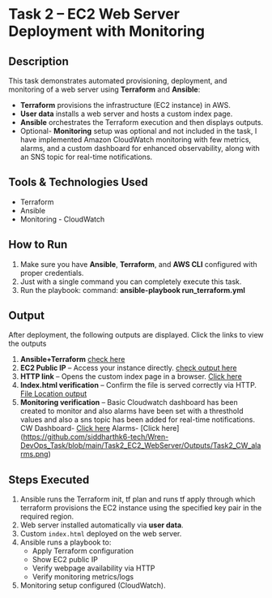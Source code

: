 # Task 2 – EC2 Web Server Deployment with Monitoring

## Description
This task demonstrates automated provisioning, deployment, and monitoring of a web server using **Terraform** and **Ansible**:

- **Terraform** provisions the infrastructure (EC2 instance) in AWS.
- **User data** installs a web server and hosts a custom index page.
- **Ansible** orchestrates the Terraform execution and then displays outputs.
- Optional- **Monitoring** setup was optional and not included in the task,  I have implemented Amazon CloudWatch monitoring with few  metrics, alarms, and a custom dashboard for enhanced observability, along with an SNS topic for real-time notifications.


## Tools & Technologies Used
- Terraform
- Ansible
- Monitoring - CloudWatch

## How to Run

1. Make sure you have **Ansible**, **Terraform**, and **AWS CLI** configured with proper credentials.
2. Just with a single command you can completely execute this task.
3. Run the playbook:
   command: **ansible-playbook run_terraform.yml**

## Output
After deployment, the following outputs are displayed. Click the links to view the outputs

1. **Ansible+Terraform** [check here](https://github.com/siddharthk6-tech/Wren-DevOps_Task/blob/main/Task2_EC2_WebServer/Outputs/Task2_output-Playbook_ran_tf.png)
2. **EC2 Public IP** – Access your instance directly. [check output here](https://github.com/siddharthk6-tech/Wren-DevOps_Task/blob/main/Task2_EC2_WebServer/Outputs/Task2_output-Playbook_ran_tf.png)
3. **HTTP link** – Opens the custom index page in a browser. [Click here](https://github.com/siddharthk6-tech/Wren-DevOps_Task/blob/main/Task2_EC2_WebServer/Outputs/Task2_hosted-web-page.png)
4. **Index.html verification** – Confirm the file is served correctly via HTTP. [File Location output](https://github.com/siddharthk6-tech/Wren-DevOps_Task/blob/main/Task2_EC2_WebServer/Outputs/Task2_index-file.png) 
5. **Monitoring verification** –  Basic Cloudwatch dashboard has been created to monitor and also alarms have been set with a thresthold values and also a sns topic has been added for real-time notifications. 
CW Dashboard- [Click here](https://github.com/siddharthk6-tech/Wren-DevOps_Task/blob/main/Task2_EC2_WebServer/Outputs/Task2_CW-Monitoring.png)
Alarms- [Click here] (https://github.com/siddharthk6-tech/Wren-DevOps_Task/blob/main/Task2_EC2_WebServer/Outputs/Task2_CW_alarms.png)

## Steps Executed
1. Ansible runs the Terraform init, tf plan and runs tf apply through which terraform provisions the EC2 instance using the specified key pair in the required region.
2. Web server installed automatically via **user data**.
3. Custom `index.html` deployed on the web server.
4. Ansible runs a playbook to:
   - Apply Terraform configuration
   - Show EC2 public IP
   - Verify webpage availability via HTTP
   - Verify monitoring metrics/logs
5. Monitoring setup configured (CloudWatch).








